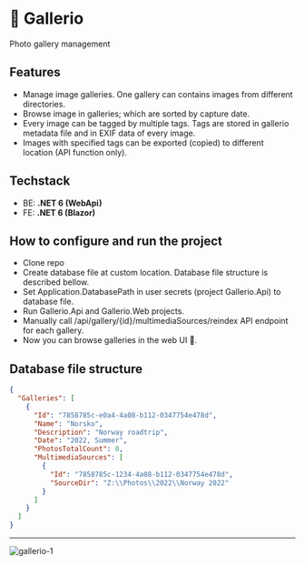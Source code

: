 # 📸 Gallerio
Photo gallery management

## Features
- Manage image galleries. One gallery can contains images from different directories.
- Browse image in galleries; which are sorted by capture date.
- Every image can be tagged by multiple tags. Tags are stored in gallerio metadata file and in EXIF data of every image.
- Images with specified tags can be exported (copied) to different location (API function only).

## Techstack
- BE: **.NET 6 (WebApi)**
- FE: **.NET 6 (Blazor)**

## How to configure and run the project
- Clone repo
- Create database file at custom location. Database file structure is described bellow.
- Set Application.DatabasePath in user secrets (project Gallerio.Api) to database file.
- Run Gallerio.Api and Gallerio.Web projects.
- Manually call /api/gallery/{id}/multimediaSources/reindex API endpoint for each gallery.
- Now you can browse galleries in the web UI 🥳.

## Database file structure
```json
{
  "Galleries": [
    {
      "Id": "7858785c-e0a4-4a08-b112-0347754e478d", 
      "Name": "Norsko",
      "Description": "Norway roadtrip",
      "Date": "2022, Summer",
      "PhotosTotalCount": 0,
      "MultimediaSources": [
        {
          "Id": "7858785c-1234-4a08-b112-0347754e478d",
          "SourceDir": "Z:\\Photos\\2022\\Norway 2022"
        }
      ]
    }
  ]
}

```

-----

![gallerio-1](https://user-images.githubusercontent.com/28567403/190629190-7a9f1e7f-714e-49e0-b7a2-625de4277110.png)
